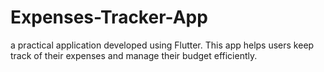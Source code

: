 # Expenses-Tracker-App
a practical application developed using Flutter. This app helps users keep track of their expenses and manage their budget efficiently.
